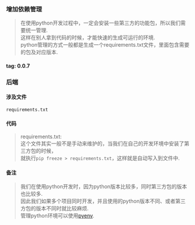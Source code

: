 ### 增加依赖管理
> 在使用python开发过程中，一定会安装一些第三方的功能包，所以我们需要统一管理.  
> 这样在别人拿到代码的时候，才能快速的生成可运行的环境.  
> python管理的方式一般都是生成一个requirements.txt文件，里面包含需要的包及对应版本.  

#### tag: 0.0.7

### 后端

#### 涉及文件
```
requirements.txt
```

#### 代码
> requirements.txt:  
> 这个文件其实一般不是手动来维护的，当我们在自己的开发环境中安装了第三方包的时候，  
> 就执行```pip freeze > requirements.txt```，这样就是自动写入到文件中.  


#### 备注
> 我们在使用python开发时，因为python版本比较多，同时第三方包的版本也比较多.  
> 因此我们如果多个项目同时开发，并且使用的python版本不同、或者第三方包的版本不同时就比较麻烦.  
> 管理python环境可以使用[pyenv](https://github.com/pyenv/pyenv).  
